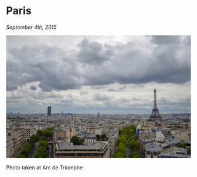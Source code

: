 # Paris

_September 4th, 2015_

![](../../../static/images/swan/journeys/IMGP7245.jpg)

Photo taken at Arc de Triomphe
